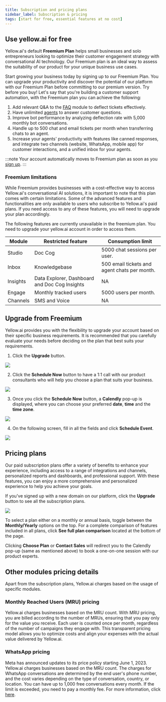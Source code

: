 ```yaml
---
title: Subscription and pricing plans
sidebar_label: Subscription & pricing
tags: [start for free, essential features at no cost]
---
```


## Use yellow.ai for free 

Yellow.ai's default **Freemium Plan** helps small businesses and solo entrepreneurs looking to optimize their customer engagement strategy with conversational AI technology. Our Freemium plan is an ideal way to assess the suitability of our product for your unique business use cases.


Start growing your business today by signing up to our Freemium Plan. You can upgrade your productivity and discover the potential of our platform with our Freemium Plan before committing to our premium version. Try before you buy!
Let's say that you're building a customer support automation, with the Freemium plan you can achieve the following:


1. Add relevant Q&A to the [FAQ](https://docs.yellow.ai/docs/platform_concepts/studio/train/add-faqs) module to deflect tickets effectively.
2. Have unlimited [agents](https://docs.yellow.ai/docs/platform_concepts/inbox/inbox_setup/supportagents) to answer customer questions.
3. Improve bot performance by analyzing deflection rate with 5,000 monthly bot conversations.
4. Handle up to 500 chat and email tickets per month when transferring chats to an agent.
5. Increase your agents' productivity with features like canned responses, and integrate two channels (website, WhatsApp, mobile app) for customer interactions, and a unified inbox for your agents.


:::note
Your account automatically moves to Freemium plan as soon as you [sign up](#2-signup-to-yellowai).
:::


### Freemium limitations


While Freemium provides businesses with a cost-effective way to access Yellow.ai's conversational AI solutions, it is important to note that this plan comes with certain limitations. Some of the advanced features and functionalities are only available to users who subscribe to Yellow.ai's paid plans. If you need access to any of these features, you will need to upgrade your plan accordingly.


The following features are currently unavailable in the freemium plan. You need to upgrade your yellow.ai account in order to access them.




| Module | Restricted feature | Consumption limit |
| -------- | -------- | -------- |
| Studio | Doc Cog | 5000 chat sessions per user. |
|Inbox| Knowledgebase |500 email tickets and agent chats per month. |
|Insights|Data Explorer, Dashboard and Doc Cog Insights |NA |
|Engage| Monthly tracked users|5000 users per month. |
|Channels|SMS and Voice |NA |


## Upgrade from Freemium


Yellow.ai provides you with the flexibility to upgrade your account based on their specific business requirements. It is recommended that you carefully evaluate your needs before deciding on the plan that best suits your requirements.


1. Click the **Upgrade** button.


![](https://i.imgur.com/6J6fYcY.png)




2. Click the **Schedule Now** button to have a 1:1 call with our product consultants who will help you choose a plan that suits your business.


![](https://i.imgur.com/Pmx0AwS.png)




3. Once you click the **Schedule Now** button, a **Calendly** pop-up is displayed, where you can choose your preferred **date**, **time** and the **time zone**.


![](https://i.imgur.com/w7o0VlK.png)


4. On the following screen, fill in all the fields and click **Schedule Event**.


![](https://i.imgur.com/UgoDQdM.png)




## Pricing plans


Our paid subscription plans offer a variety of benefits to enhance your experience, including access to a range of integrations and channels, personalized reports and dashboards, and professional support. With these features, you can enjoy a more comprehensive and personalized experience to help you achieve your goals.


If you've signed up with a new domain on our platform, click the **Upgrade** button to see all the subscription plans.


![](https://i.imgur.com/mNl6DvH.png)




To select a plan either on a monthly or annual basis, toggle between the **Monthly/Yearly** options on the top. For a complete comparison of features included in all plans, click **See full plan comparison** located at the bottom of the page.


Clicking **Choose Plan** or **Contact Sales** will redirect you to the Calendly pop-up (same as mentioned above) to book a one-on-one session with our product experts.


## Other modules pricing details


Apart from the subscription plans, Yellow.ai charges based on the usage of specific modules.


### Monthly Reached Users (MRU) pricing


Yellow.ai charges businesses based on the MRU count. With MRU pricing, you are billed according to the number of MRUs, ensuring that you pay only for the value you receive. Each user is counted once per month, regardless of the number of campaigns they engage with. This transparent pricing model allows you to optimize costs and align your expenses with the actual value delivered by Yellow.ai.


### WhatsApp pricing


Meta has announced updates to its price policy starting June 1, 2023. Yellow.ai charges businesses based on the MRU count. The charges for WhatsApp conversations are determined by the end user's phone number, and the cost varies depending on the type of conversation, country, or location. You can have up to 1,000 free conversations every month. If the limit is exceeded, you need to pay a monthly fee. For more information, click [here](https://docs.yellow.ai/docs/platform_concepts/channelConfiguration/WA-pricing).





